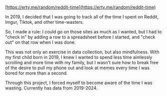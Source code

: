 [https://erty.me/random/reddit-time](https://erty.me/random/reddit-time)

In 2019, I decided that I was going to track all of the time I spent on Reddit, Imgur, Tiktok, and other time-wasters.

So, I made a rule: I could go on those sites as much as I wanted, but I had to "check in" by adding a row to a spreadsheet before I started, and "check out" on that row when I was done.

This was not only an exercise in data collection, but also mindfulness. With my first child born in 2019, I knew I wanted to spend less time aimlessly scrolling and more time with my family, but I wasn't sure how to break free of the desire to pull my phone out and look at memes every time I was bored for more than a second.

Through this project, I forced myself to become aware of the time I was wasting. Currently has data from 2019-2024.
